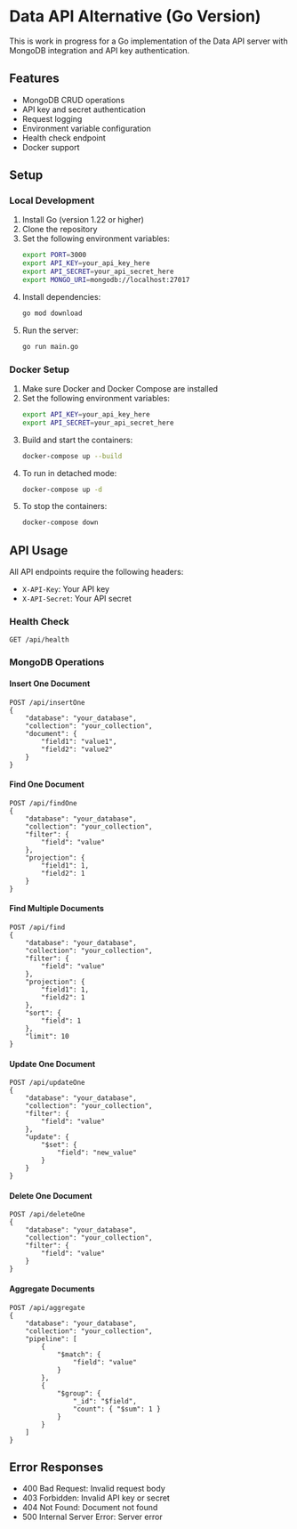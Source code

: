 # Data API Alternative (Go Version)

This is work in progress for a Go implementation of the Data API server with MongoDB integration and API key authentication.

## Features

- MongoDB CRUD operations
- API key and secret authentication
- Request logging
- Environment variable configuration
- Health check endpoint
- Docker support

## Setup

### Local Development

1. Install Go (version 1.22 or higher)
2. Clone the repository
3. Set the following environment variables:
   ```bash
   export PORT=3000
   export API_KEY=your_api_key_here
   export API_SECRET=your_api_secret_here
   export MONGO_URI=mongodb://localhost:27017
   ```
4. Install dependencies:
   ```bash
   go mod download
   ```
5. Run the server:
   ```bash
   go run main.go
   ```

### Docker Setup

1. Make sure Docker and Docker Compose are installed
2. Set the following environment variables:
   ```bash
   export API_KEY=your_api_key_here
   export API_SECRET=your_api_secret_here
   ```
3. Build and start the containers:
   ```bash
   docker-compose up --build
   ```
4. To run in detached mode:
   ```bash
   docker-compose up -d
   ```
5. To stop the containers:
   ```bash
   docker-compose down
   ```

## API Usage

All API endpoints require the following headers:
- `X-API-Key`: Your API key
- `X-API-Secret`: Your API secret

### Health Check
```
GET /api/health
```

### MongoDB Operations

#### Insert One Document
```
POST /api/insertOne
{
    "database": "your_database",
    "collection": "your_collection",
    "document": {
        "field1": "value1",
        "field2": "value2"
    }
}
```

#### Find One Document
```
POST /api/findOne
{
    "database": "your_database",
    "collection": "your_collection",
    "filter": {
        "field": "value"
    },
    "projection": {
        "field1": 1,
        "field2": 1
    }
}
```

#### Find Multiple Documents
```
POST /api/find
{
    "database": "your_database",
    "collection": "your_collection",
    "filter": {
        "field": "value"
    },
    "projection": {
        "field1": 1,
        "field2": 1
    },
    "sort": {
        "field": 1
    },
    "limit": 10
}
```

#### Update One Document
```
POST /api/updateOne
{
    "database": "your_database",
    "collection": "your_collection",
    "filter": {
        "field": "value"
    },
    "update": {
        "$set": {
            "field": "new_value"
        }
    }
}
```

#### Delete One Document
```
POST /api/deleteOne
{
    "database": "your_database",
    "collection": "your_collection",
    "filter": {
        "field": "value"
    }
}
```

#### Aggregate Documents
```
POST /api/aggregate
{
    "database": "your_database",
    "collection": "your_collection",
    "pipeline": [
        {
            "$match": {
                "field": "value"
            }
        },
        {
            "$group": {
                "_id": "$field",
                "count": { "$sum": 1 }
            }
        }
    ]
}
```

## Error Responses

- 400 Bad Request: Invalid request body
- 403 Forbidden: Invalid API key or secret
- 404 Not Found: Document not found
- 500 Internal Server Error: Server error
